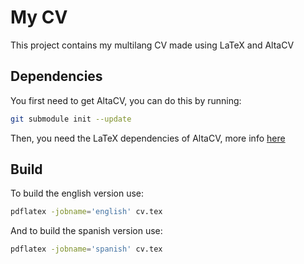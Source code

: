 # My CV
This project contains my multilang CV made using LaTeX and AltaCV

## Dependencies
You first need to get AltaCV, you can do this by running:
```bash
git submodule init --update
```

Then, you need the LaTeX dependencies of AltaCV, more info [here](https://github.com/liantze/AltaCV#requirements-and-compilation)

## Build
To build the english version use:
```bash
pdflatex -jobname='english' cv.tex
```

And to build the spanish version use:
```bash
pdflatex -jobname='spanish' cv.tex
```
